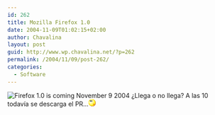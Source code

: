 ```yaml
---
id: 262
title: Mozilla Firefox 1.0
date: 2004-11-09T01:02:15+02:00
author: Chavalina
layout: post
guid: http://www.wp.chavalina.net/?p=262
permalink: /2004/11/09/post-262/
categories:
  - Software
---
```

<img class="imgizqda" src="http://www.mozilla.org/products/firefox/firefox-preview-product.gif" alt="Firefox 1.0 is coming November 9 2004" /> &iquest;Llega o no llega? A las 10 todav&iacute;a se descarga el PR&#8230;![emo](/imagenes/emoticonos/pensativo.gif)
